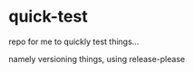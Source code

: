 # quick-test

repo for me to quickly test things...

namely versioning things, using release-please
